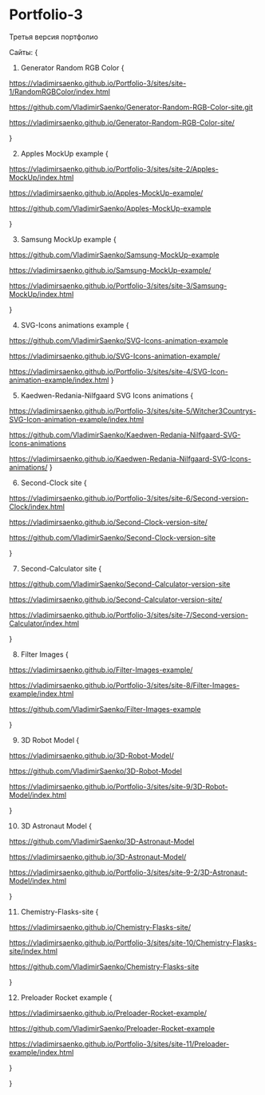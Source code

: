 # Portfolio-3
 
Третья версия портфолио


Сайты: {

1. Generator Random RGB Color {

https://vladimirsaenko.github.io/Portfolio-3/sites/site-1/RandomRGBColor/index.html

https://github.com/VladimirSaenko/Generator-Random-RGB-Color-site.git

https://vladimirsaenko.github.io/Generator-Random-RGB-Color-site/

}

2. Apples MockUp example {

https://vladimirsaenko.github.io/Portfolio-3/sites/site-2/Apples-MockUp/index.html

https://vladimirsaenko.github.io/Apples-MockUp-example/

https://github.com/VladimirSaenko/Apples-MockUp-example

}

3. Samsung MockUp example {

https://github.com/VladimirSaenko/Samsung-MockUp-example

https://vladimirsaenko.github.io/Samsung-MockUp-example/

https://vladimirsaenko.github.io/Portfolio-3/sites/site-3/Samsung-MockUp/index.html

}

4. SVG-Icons animations example {

 https://github.com/VladimirSaenko/SVG-Icons-animation-example
 
 https://vladimirsaenko.github.io/SVG-Icons-animation-example/
 
 https://vladimirsaenko.github.io/Portfolio-3/sites/site-4/SVG-Icon-animation-example/index.html
}

5. Kaedwen-Redania-Nilfgaard SVG Icons animations {
  
  https://vladimirsaenko.github.io/Portfolio-3/sites/site-5/Witcher3Countrys-SVG-Icon-animation-example/index.html
  
  https://github.com/VladimirSaenko/Kaedwen-Redania-Nilfgaard-SVG-Icons-animations
  
  https://vladimirsaenko.github.io/Kaedwen-Redania-Nilfgaard-SVG-Icons-animations/
 }
 
 6. Second-Clock site {
   
   https://vladimirsaenko.github.io/Portfolio-3/sites/site-6/Second-version-Clock/index.html
   
   https://vladimirsaenko.github.io/Second-Clock-version-site/
   
   https://github.com/VladimirSaenko/Second-Clock-version-site
   
   }
   
 7. Second-Calculator site {
   
   https://github.com/VladimirSaenko/Second-Calculator-version-site
   
   https://vladimirsaenko.github.io/Second-Calculator-version-site/
   
   https://vladimirsaenko.github.io/Portfolio-3/sites/site-7/Second-version-Calculator/index.html
   
   }
   
   8. Filter Images {
   
   https://vladimirsaenko.github.io/Filter-Images-example/
   
   https://vladimirsaenko.github.io/Portfolio-3/sites/site-8/Filter-Images-example/index.html
   
   https://github.com/VladimirSaenko/Filter-Images-example
   
  }
  
  9. 3D Robot Model {
   
   https://vladimirsaenko.github.io/3D-Robot-Model/
   
   https://github.com/VladimirSaenko/3D-Robot-Model
   
   https://vladimirsaenko.github.io/Portfolio-3/sites/site-9/3D-Robot-Model/index.html
   
   }
   
  10. 3D Astronaut Model {
  
  https://github.com/VladimirSaenko/3D-Astronaut-Model
  
  https://vladimirsaenko.github.io/3D-Astronaut-Model/
  
  https://vladimirsaenko.github.io/Portfolio-3/sites/site-9-2/3D-Astronaut-Model/index.html
  
  }
  
  11. Chemistry-Flasks-site {
   
   https://vladimirsaenko.github.io/Chemistry-Flasks-site/
   
   https://vladimirsaenko.github.io/Portfolio-3/sites/site-10/Chemistry-Flasks-site/index.html
   
   https://github.com/VladimirSaenko/Chemistry-Flasks-site
   
   }
   
   12. Preloader Rocket example {
 
   https://vladimirsaenko.github.io/Preloader-Rocket-example/
   
   https://github.com/VladimirSaenko/Preloader-Rocket-example
   
   https://vladimirsaenko.github.io/Portfolio-3/sites/site-11/Preloader-example/index.html
   
   }
 
  }
